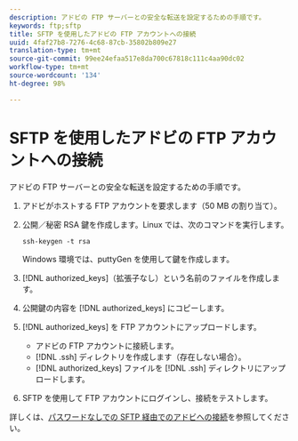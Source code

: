 ```yaml
---
description: アドビの FTP サーバーとの安全な転送を設定するための手順です。
keywords: ftp;sftp
title: SFTP を使用したアドビの FTP アカウントへの接続
uuid: 4faf27b8-7276-4c68-87cb-35802b809e27
translation-type: tm+mt
source-git-commit: 99ee24efaa517e8da700c67818c111c4aa90dc02
workflow-type: tm+mt
source-wordcount: '134'
ht-degree: 98%

---
```



# SFTP を使用したアドビの FTP アカウントへの接続

アドビの FTP サーバーとの安全な転送を設定するための手順です。

1. アドビがホストする FTP アカウントを要求します（50 MB の割り当て）。
1. 公開／秘密 RSA 鍵を作成します。Linux では、次のコマンドを実行します。

   ```
   ssh-keygen -t rsa
   ```

   Windows 環境では、puttyGen を使用して鍵を作成します。

1. [!DNL authorized_keys]（拡張子なし）という名前のファイルを作成します。
1. 公開鍵の内容を [!DNL authorized_keys] にコピーします。
1. [!DNL authorized_keys] を FTP アカウントにアップロードします。

   * アドビの FTP アカウントに接続します。
   * [!DNL .ssh] ディレクトリを作成します（存在しない場合）。
   * [!DNL authorized_keys] ファイルを [!DNL .ssh] ディレクトリにアップロードします。

1. SFTP を使用して FTP アカウントにログインし、接続をテストします。

詳しくは、[パスワードなしでの SFTP 経由でのアドビへの接続](/help/export/ftp-and-sftp/c-sftp/ftp-sftp-cert-auth.md)を参照してください。
